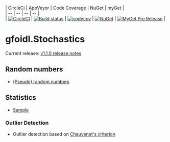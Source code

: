 | CircleCi | AppVeyor | Code Coverage | NuGet | myGet |  
| -- | -- | -- | -- |  
| [![CircleCI](https://circleci.com/gh/gfoidl/Stochastics/tree/master.svg?style=svg)](https://circleci.com/gh/gfoidl/Stochastics/tree/master) | [![Build status](https://ci.appveyor.com/api/projects/status/a0r3j3rygrwg4nx4/branch/master?svg=true)](https://ci.appveyor.com/project/GntherFoidl/stochastics/branch/master) | [![codecov](https://codecov.io/gh/gfoidl/Stochastics/branch/master/graph/badge.svg)](https://codecov.io/gh/gfoidl/Stochastics) | [![NuGet](https://img.shields.io/nuget/v/gfoidl.Stochastics.svg?style=flat-square)](https://www.nuget.org/packages/gfoidl.Stochastics/) | [![MyGet Pre Release](https://img.shields.io/myget/gfoidl/vpre/gfoidl.Stochastics.svg?style=flat-square)](https://www.myget.org/feed/gfoidl/package/nuget/gfoidl.Stochastics) |  

# gfoidl.Stochastics

Current release: [v1.1.0 release notes](doc/release-notes/v1.1.0.md)

## Random numbers

* [(Pseudo) random numbers](doc/RandomNumberGenerator.md)

## Statistics

* [Sample](doc/Statistics/Sample.md)  

### Outlier Detection

* Outlier detection based on [Chauvenet's criterion](doc/Statistics/OutlierDetection/ChauvenetOutlierDetection.md)
